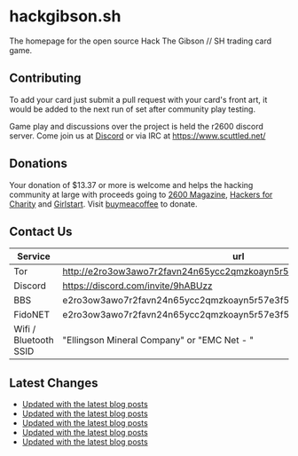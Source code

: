 # hackgibson.sh
The homepage for the open source Hack The Gibson // SH trading card game.


## Contributing

To add your card just submit a pull request with your card's front art, it would be added to the next run of set after community play testing.

Game play and discussions over the project is held the r2600 discord server. Come join us at [Discord](https://discord.com/invite/9hABUzz) or via IRC at https://www.scuttled.net/


## Donations

Your donation of $13.37 or more is welcome and helps the hacking community at large with proceeds going to [2600 Magazine](https://2600.com/), [Hackers for Charity](https://hackersforcharity.org) and [Girlstart](https://girlstart.org).  Visit [buymeacoffee](https://www.buymeacoffee.com/hackgibson.sh) to donate.


## Contact Us

Service | url
-|-
Tor | http://e2ro3ow3awo7r2favn24n65ycc2qmzkoayn5r57e3f56nvjwdcgg32ad.onion
Discord | https://discord.com/invite/9hABUzz
BBS | e2ro3ow3awo7r2favn24n65ycc2qmzkoayn5r57e3f56nvjwdcgg32ad.onion:23
FidoNET | e2ro3ow3awo7r2favn24n65ycc2qmzkoayn5r57e3f56nvjwdcgg32ad.onion:24554
Wifi / Bluetooth SSID | "Ellingson Mineral Company" or "EMC Net - <fidonet address>"

## Latest Changes
<!-- BLOG-POST-LIST:START -->
- [Updated with the latest blog posts](https://github.com/DFW2600/hackgibson.sh/commit/b9aa36ca83bd7be79426b0bc96a78056499a78b6)
- [Updated with the latest blog posts](https://github.com/DFW2600/hackgibson.sh/commit/65e3e57885c5744193ea5849059f4ae7c1148d73)
- [Updated with the latest blog posts](https://github.com/DFW2600/hackgibson.sh/commit/4fb20918951573a49fb9ca5d4e3f77e9a1569129)
- [Updated with the latest blog posts](https://github.com/DFW2600/hackgibson.sh/commit/0b48071dfb8614bc0c52460f36efbc1e22fae547)
- [Updated with the latest blog posts](https://github.com/DFW2600/hackgibson.sh/commit/ad09743c8dea1ccce58d2cd6ceaf687f20c1a98d)
<!-- BLOG-POST-LIST:END -->
